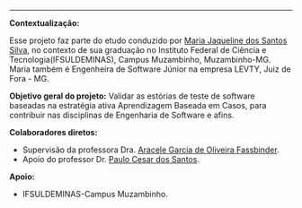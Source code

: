 
----------------------------------------------------------------------------------------

**Contextualização:**

Esse projeto faz parte do etudo conduzido por [Maria Jaqueline dos Santos Silva](http://lattes.cnpq.br/3693465250768493), no contexto de sua graduação no Instituto Federal de Ciência e Tecnologia(IFSULDEMINAS), Campus Muzambinho, Muzambinho-MG. Maria também é Engenheira de Software Júnior na empresa LEVTY, Juiz de Fora - MG.  

**Objetivo geral do projeto:** Validar as estórias de teste de software baseadas na estratégia ativa Aprendizagem Baseada em Casos, para contribuir nas disciplinas de Engenharia de Software e afins.

**Colaboradores diretos:**

* Supervisão da professora Dra. [Aracele Garcia de Oliveira Fassbinder](http://lattes.cnpq.br/4653358157110108).
* Apoio do professor Dr. [Paulo Cesar dos Santos](http://lattes.cnpq.br/5190792343758195).

**Apoio:**

* IFSULDEMINAS-Campus Muzambinho.
